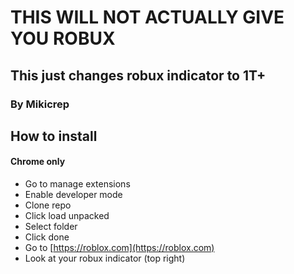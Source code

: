# THIS WILL NOT ACTUALLY GIVE YOU ROBUX
## This just changes robux indicator to 1T+
### By Mikicrep

## How to install
#### Chrome only
- Go to manage extensions
- Enable developer mode
- Clone repo
- Click load unpacked
- Select folder
- Click done
- Go to [https://roblox.com](https://roblox.com)
- Look at your robux indicator (top right)

